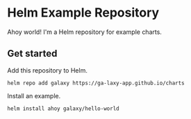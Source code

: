# Helm Example Repository

Ahoy world! I'm a Helm repository for example charts.

## Get started

Add this repository to Helm.

```
helm repo add galaxy https://ga-laxy-app.github.io/charts
```

Install an example.

```
helm install ahoy galaxy/hello-world
```

